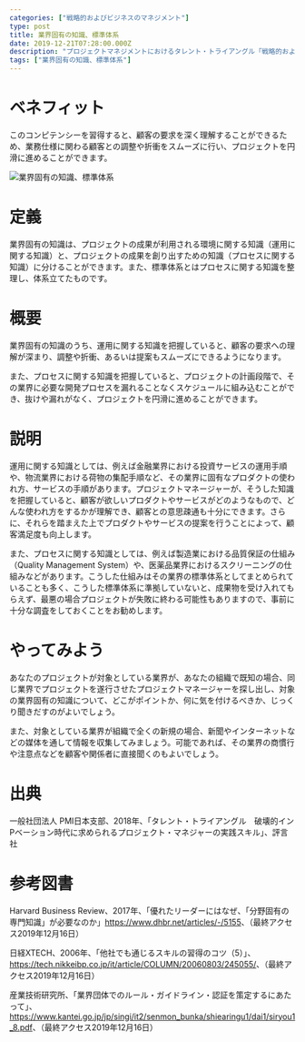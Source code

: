 ```yaml
---
categories: ["戦略的およびビジネスのマネジメント"]
type: post
title: 業界固有の知識、標準体系
date: 2019-12-21T07:28:00.000Z
description: "プロジェクトマネジメントにおけるタレント・トライアングル「戦略的およびビジネスのマネジメント」より、「業界固有の知識、標準体系」への理解を深めプロジェクト・マネジャーに必要とされるコンピテンシーを身に着けよう。"
tags: ["業界固有の知識、標準体系"]
---
```

# ベネフィット

このコンピテンシーを習得すると、顧客の要求を深く理解することができるため、業務仕様に関わる顧客との調整や折衝をスムーズに行い、プロジェクトを円滑に進めることができます。

![業界固有の知識、標準体系](/img/業界固有の知識、標準体系.png "業界固有の知識、標準体系")

# 定義

業界固有の知識は、プロジェクトの成果が利用される環境に関する知識（運用に関する知識）と、プロジェクトの成果を創り出すための知識（プロセスに関する知識）に分けることができます。また、標準体系とはプロセスに関する知識を整理し、体系立てたものです。

# 概要

業界固有の知識のうち、運用に関する知識を把握していると、顧客の要求への理解が深まり、調整や折衝、あるいは提案もスムーズにできるようになります。

また、プロセスに関する知識を把握していると、プロジェクトの計画段階で、その業界に必要な開発プロセスを漏れることなくスケジュールに組み込むことができ、抜けや漏れがなく、プロジェクトを円滑に進めることができます。

# 説明

運用に関する知識としては、例えば金融業界における投資サービスの運用手順や、物流業界における荷物の集配手順など、その業界に固有なプロダクトの使われ方、サービスの手順があります。プロジェクトマネージャーが、そうした知識を把握していると、顧客が欲しいプロダクトやサービスがどのようなもので、どんな使われ方をするかが理解でき、顧客との意思疎通も十分にできます。さらに、それらを踏まえた上でプロダクトやサービスの提案を行うことによって、顧客満足度も向上します。

また、プロセスに関する知識としては、例えば製造業における品質保証の仕組み（Quality Management System）や、医薬品業界におけるスクリーニングの仕組みなどがあります。こうした仕組みはその業界の標準体系としてまとめられていることも多く、こうした標準体系に準拠していないと、成果物を受け入れてもらえず、最悪の場合プロジェクトが失敗に終わる可能性もありますので、事前に十分な調査をしておくことをお勧めします。

# やってみよう

あなたのプロジェクトが対象としている業界が、あなたの組織で既知の場合、同じ業界でプロジェクトを遂行させたプロジェクトマネージャーを探し出し、対象の業界固有の知識について、どこがポイントか、何に気を付けるべきか、じっくり聞きだすのがよいでしょう。

また、対象としている業界が組織で全くの新規の場合、新聞やインターネットなどの媒体を通して情報を収集してみましょう。可能であれば、その業界の商慣行や注意点などを顧客や関係者に直接聞くのもよいでしょう。

# 出典

一般社団法人 PMI日本支部、2018年、「タレント・トライアングル　破壊的インPベーション時代に求められるプロジェクト・マネジャーの実践スキル」、評言社

# 参考図書

Harvard Business Review、2017年、「優れたリーダーにはなぜ、「分野固有の専門知識」が必要なのか」<https://www.dhbr.net/articles/-/5155>、（最終アクセス2019年12月16日）

日経XTECH、2006年、「他社でも通じるスキルの習得のコツ（5）」、<https://tech.nikkeibp.co.jp/it/article/COLUMN/20060803/245055/>、（最終アクセス2019年12月16日）

産業技術研究所、「業界団体でのルール・ガイドライン・認証を策定するにあたって」、<https://www.kantei.go.jp/jp/singi/it2/senmon_bunka/shiearingu1/dai1/siryou1_8.pdf>、（最終アクセス2019年12月16日）
